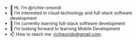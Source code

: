 - 👋 Hi, I’m @richie-omondi
- 👀 I’m interested in cloud technology and full-stack software development
- 🌱 I’m currently learning full-stack software development
- 💞️ I’m looking forward to learning Mobile Development
- 📫 How to reach me: richieorido@gmail.com.

<!---
richie-omondi/richie-omondi is a ✨ special ✨ repository because its `README.md` (this file) appears on your GitHub profile.
You can click the Preview link to take a look at your changes.
--->
